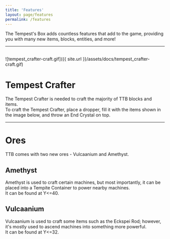 ```yaml
---
title: 'Features'
layout: page/features
permalink: /features
---
```


The Tempest's Box adds countless features that add to the game, providing you with many new items, blocks, entities, and more!

---

<br>
![tempest_crafter-craft.gif]({{ site.url }}/assets/docs/tempest_crafter-craft.gif)

# Tempest Crafter
The Tempest Crafter is needed to craft the majority of TTB blocks and items.  
To craft the Tempest Crafter, place a dropper, fill it with the items shown in the image below, and throw an End Crystal on top.

---

# Ores
TTB comes with two new ores - Vulcaanium and Amethyst.

## Amethyst
Amethyst is used to craft certain machines, but most importantly, it can be placed into a Tempite Container to power nearby machines.  
It can be found at Y<=40.
## Vulcaanium
Vulcaanium is used to craft some items such as the Eckspei Rod; however, it's mostly used to ascend machines into something more powerful.  
It can be found at Y<=32.
